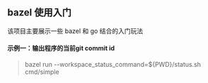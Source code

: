 ## bazel 使用入门

该项目主要展示一些 bazel 和 go 结合的入门玩法

#### 示例一：输出程序的当前git commit id

>  bazel run --workspace_status_command=${PWD}/status.sh  cmd/simple

